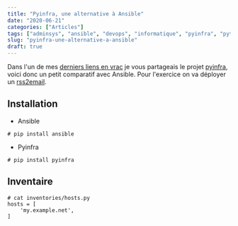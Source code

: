 ```yaml
---
title: "Pyinfra, une alternative à Ansible"
date: "2020-06-21"
categories: ["Articles"]
tags: ["adminsys", "ansible", "devops", "informatique", "pyinfra", "python"]
slug: "pyinfra-une-alternative-a-ansible"
draft: true
---
```


Dans l'un de mes [derniers liens en vrac](https://blog.karolak.fr/2020/06/15/liens-en-vrac-n3/) je vous partageais le projet [pyinfra](https://pyinfra.com/), voici donc un petit comparatif avec Ansible. Pour l'exercice on va déployer un [rss2email](https://github.com/rss2email/rss2email).

## Installation

- Ansible

```
# pip install ansible
```

- Pyinfra

```
# pip install pyinfra
```

## Inventaire

```
# cat inventories/hosts.py
hosts = [
    'my.example.net',
]
```
